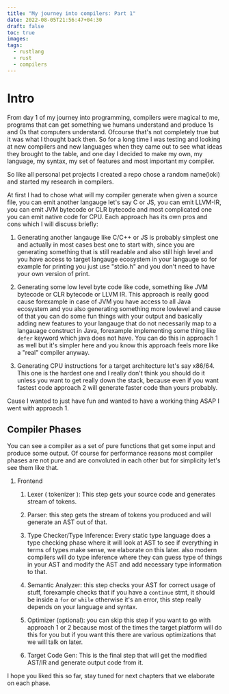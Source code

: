 ```yaml
---
title: "My journey into compilers: Part 1"
date: 2022-08-05T21:56:47+04:30
draft: false
toc: true
images:
tags:
  - rustlang
  - rust
  - compilers
---
```


# Intro
From day 1 of my journey into programming, compilers were magical to me, programs that can get something we humans understand and produce 1s and 0s that computers understand.
Ofcourse that's not completely true but it was what I thought back then. So for a long time I was testing and looking at new compilers and new languages when they came out to see what ideas they brought to the table, and one day I decided to make my own, my language, my syntax, my set of features and most important my compiler.

So like all personal pet projects I created a repo chose a random name(loki) and started my research in compilers.

At first I had to chose what will my compiler generate when given a source file, you can emit another langauge let's say C or JS, you can emit LLVM-IR, you can emit JVM bytecode or CLR bytecode and most complicated one you can emit native code for CPU.
Each approach has its own pros and cons which I will discuss briefly:

1. Generating another langauge like C/C++ or JS is probably simplest one and actually in most cases best one to start with, since you are generating something that is still readable and also still high level and you have access to target langauge ecosystem in your langauge so for example for printing you just use "stdio.h" and you don't need to have your own version of print.

2. Generating some low level byte code like code, something like JVM bytecode or CLR bytecode or LLVM IR. This approach is really good cause forexample in case of JVM
you have access to all Java ecosystem and you also generating something more lowlevel and cause of that you can do some fun things with your output and basically adding new features to your langauge that do not necessarily map to a langauage construct in Java, forexample implementing some thing like `defer` keyword which java does not have. You can do this in approach 1 as well but it's simpler here and you know this approach feels more like a "real" compiler anyway.

3. Generating CPU instructions for a target architecture let's say x86/64. This one is the hardest one and I really don't think you should do it unless you want to get really down the stack, because even if you want fastest code approach 2 will generate faster code than yours probably.


Cause I wanted to just have fun and wanted to have a working thing ASAP I went with approach 1.


## Compiler Phases
You can see a compiler as a set of pure functions that get some input and produce some output. Of course for performance reasons most compiler phases are not pure and are convoluted in each other but for simplicity let's see them like that.

1. Frontend
   1. Lexer ( tokenizer ): This step gets your source code and generates stream of tokens.
   2. Parser: this step gets the stream of tokens you produced and will generate an AST out of that.
   3. Type Checker/Type Inference: Every static type language does a type checking phase where it will look at AST to see if everything in terms of types make sense, we elaborate on this later. also modern compilers will do type inference where they can guess type of things in your AST and modify the AST and add necessary type information to that.
   4. Semantic Analyzer: this step checks your AST for correct usage of stuff, forexample checks that if you have a `continue` stmt, it should be inside a `for` or `while` otherwise it's an error, this step really depends on your language and syntax.

   5. Optimizer (optional): you can skip this step if you want to go with approach 1 or 2 because most of the times the target platform will do this for you but if you want this there are various optimizations that we will talk on later.
   
   6. Target Code Gen: This is the final step that will get the modified AST/IR and generate output code from it.


I hope you liked this so far, stay tuned for next chapters that we elaborate on each phase.

